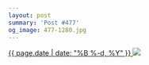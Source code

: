 ```yaml
---
layout: post
summary: 'Post #477'
og_image: 477-1280.jpg
---
```


<p>
 <time>
  <a href="/477">
   {{ page.date | date: "%B %-d, %Y" }}
  </a>
 </time>
 <a href="/477">
  <img data-taken="3/14/2016" sizes="(min-width: 700px) 50vw, calc(100vw - 2rem)" src="{{ site.assets_url }}/477-640.jpg" srcset="{{ site.assets_url }}/477-1280.jpg 1280w, {{ site.assets_url }}/477-960.jpg 960w, {{ site.assets_url }}/477-640.jpg 640w, {{ site.assets_url }}/477-320.jpg 320w"/>
 </a>
</p>
